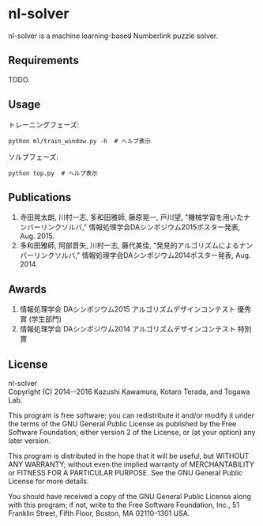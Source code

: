 # nl-solver

nl-solver is a machine learning-based Numberlink puzzle solver.

## Requirements

TODO.


## Usage

トレーニングフェーズ:
```
python ml/train_window.py -h  # ヘルプ表示
```

ソルブフェーズ:
```
python top.py  # ヘルプ表示
```


## Publications

1. 寺田晃太朗, 川村一志, 多和田雅師, 藤原晃一, 戸川望, "機械学習を用いたナンバーリンクソルバ," 情報処理学会DAシンポジウム2015ポスター発表, Aug. 2015.
1. 多和田雅師, 阿部晋矢, 川村一志, 藤代美佳, "発見的アルゴリズムによるナンバーリンクソルバ," 情報処理学会DAシンポジウム2014ポスター発表, Aug. 2014.


## Awards

1. 情報処理学会 DAシンポジウム2015 アルゴリズムデザインコンテスト 優秀賞 (学生部門)
1. 情報処理学会 DAシンポジウム2014 アルゴリズムデザインコンテスト 特別賞


## License

nl-solver  
Copyright (C) 2014--2016  Kazushi Kawamura, Kotaro Terada, and Togawa Lab.

This program is free software; you can redistribute it and/or modify
it under the terms of the GNU General Public License as published by
the Free Software Foundation; either version 2 of the License, or
(at your option) any later version.

This program is distributed in the hope that it will be useful,
but WITHOUT ANY WARRANTY; without even the implied warranty of
MERCHANTABILITY or FITNESS FOR A PARTICULAR PURPOSE.  See the
GNU General Public License for more details.

You should have received a copy of the GNU General Public License along
with this program; if not, write to the Free Software Foundation, Inc.,
51 Franklin Street, Fifth Floor, Boston, MA 02110-1301 USA.

